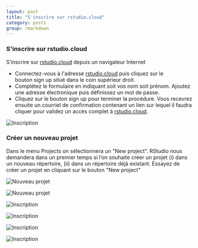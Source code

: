```yaml
---
layout: post
title: "S'inscrire sur rstudio.cloud"
category: posts
group: rmarkdown
---
```


<h3>S'inscrire sur rstudio.cloud</h3>

S’inscrire sur [rstudio.cloud](http://rstudio.cloud) depuis un navigateur Internet 
* Connectez-vous à l'adresse [rstudio.cloud](http://rstudio.cloud) puis cliquez sur le bouton sign up situé dans le coin supérieur droit.
* Complétez le formulaire en indiquant soit vos nom soit prénom. Ajoutez une adresse électronique puis définissez un mot de passe.
* Cliquez sur le bouton sign up pour terminer la procédure. Vous recevrez ensuite un courriel de confirmation contenant un lien sur lequel il faudra cliquer pour validez un accès complet à [rstudio.cloud](http://rstudio.cloud).

![Inscription](https://pwer21c.github.io/images/rmarkdown1/001.png)

<h3>Créer un nouveau projet</h3>

Dans le menu Projects on sélectionnera un "New project". RStudio nous demandera dans un premier temps si l’on souhaite créer un projet (i) dans un nouveau répertoire, (ii) dans un répertoire déjà existant.
Essayez de créer un projet en cliquant sur le bouton "New project"

![Nouveau projet](https://pwer21c.github.io/images/rmarkdown1/002.png)

![Nouveau projet](https://pwer21c.github.io/images/rmarkdown1/002bis.png)

![Inscription](https://pwer21c.github.io/images/rmarkdown1/003.png)

![Inscription](https://pwer21c.github.io/images/rmarkdown1/004.png)

![Inscription](https://pwer21c.github.io/images/rmarkdown1/005.png)

![Inscription](https://pwer21c.github.io/images/rmarkdown1/006.png)
